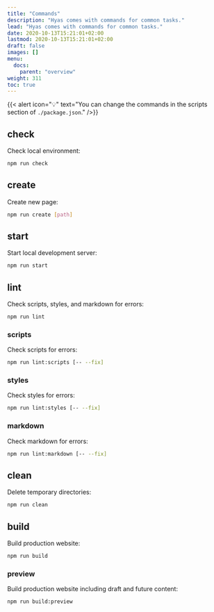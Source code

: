 ```yaml
---
title: "Commands"
description: "Hyas comes with commands for common tasks."
lead: "Hyas comes with commands for common tasks."
date: 2020-10-13T15:21:01+02:00
lastmod: 2020-10-13T15:21:01+02:00
draft: false
images: []
menu:
  docs:
    parent: "overview"
weight: 311
toc: true
---
```


{{< alert icon="💡" text="You can change the commands in the scripts section of `./package.json`." />}}

## check

Check local environment:

```bash
npm run check
```

## create

Create new page:

```bash
npm run create [path]
```

## start

Start local development server:

```bash
npm run start
```

## lint

Check scripts, styles, and markdown for errors:

```bash
npm run lint
```

### scripts

Check scripts for errors:

```bash
npm run lint:scripts [-- --fix]
```

### styles

Check styles for errors:

```bash
npm run lint:styles [-- --fix]
```

### markdown

Check markdown for errors:

```bash
npm run lint:markdown [-- --fix]
```

## clean

Delete temporary directories:

```bash
npm run clean
```

## build

Build production website:

```bash
npm run build
```

### preview

Build production website including draft and future content:

```bash
npm run build:preview
```
